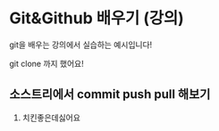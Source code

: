 # Git&Github 배우기 (강의)

git을 배우는 강의에서 실습하는 예시입니다!

git clone 까지 했어요!

## 소스트리에서 commit push pull 해보기

1. 치킨좋은데싫어요
